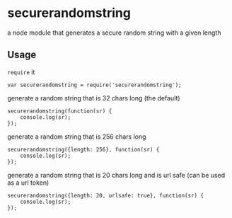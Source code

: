 # securerandomstring
a node module that generates a secure random string with a given length

## Usage
`require` it

```
var securerandomstring = require('securerandomstring');
```


generate a random string that is 32 chars long (the default)
```
securerandomstring(function(sr) {
	console.log(sr);
});
```


generate a random string that is 256 chars long
```
securerandomstring({length: 256}, function(sr) {
	console.log(sr);
});
```


generate a random string that is 20 chars long and is url safe (can be used as a url token)
```
securerandomstring({length: 20, urlsafe: true}, function(sr) {
	console.log(sr);
});
```
